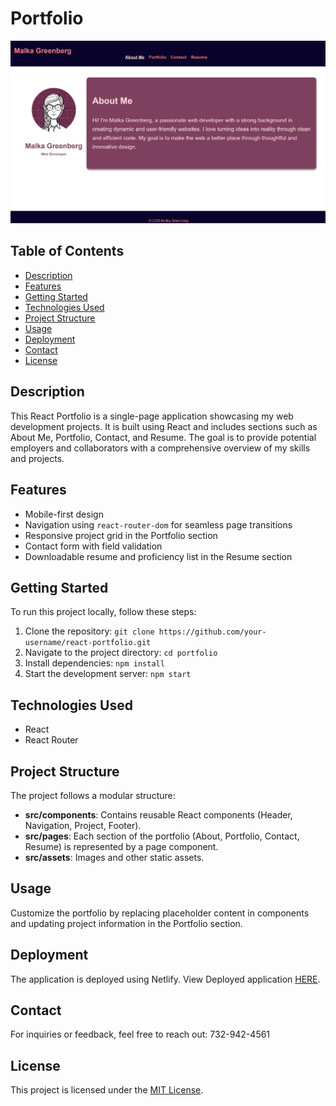 # Portfolio

![Portfolio Screenshot](Screenshot.png)

## Table of Contents
- [Description](#description)
- [Features](#features)
- [Getting Started](#getting-started)
- [Technologies Used](#technologies-used)
- [Project Structure](#project-structure)
- [Usage](#usage)
- [Deployment](#deployment)
- [Contact](#contact)
- [License](#license)

## Description

This React Portfolio is a single-page application showcasing my web development projects. It is built using React and includes sections such as About Me, Portfolio, Contact, and Resume. The goal is to provide potential employers and collaborators with a comprehensive overview of my skills and projects.

## Features

- Mobile-first design
- Navigation using `react-router-dom` for seamless page transitions
- Responsive project grid in the Portfolio section
- Contact form with field validation
- Downloadable resume and proficiency list in the Resume section

## Getting Started

To run this project locally, follow these steps:

1. Clone the repository: `git clone https://github.com/your-username/react-portfolio.git`
2. Navigate to the project directory: `cd portfolio`
3. Install dependencies: `npm install`
4. Start the development server: `npm start`

## Technologies Used

- React
- React Router

## Project Structure

The project follows a modular structure:

- **src/components**: Contains reusable React components (Header, Navigation, Project, Footer).
- **src/pages**: Each section of the portfolio (About, Portfolio, Contact, Resume) is represented by a page component.
- **src/assets**: Images and other static assets.
## Usage

Customize the portfolio by replacing placeholder content in components and updating project information in the Portfolio section.

## Deployment

The application is deployed using Netlify.
View Deployed application [HERE](https://main--malka-g-portfolio.netlify.app/).

## Contact

For inquiries or feedback, feel free to reach out: 732-942-4561

## License

This project is licensed under the [MIT License](LICENSE).
